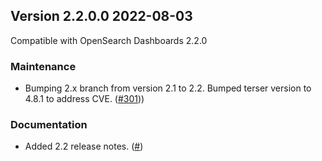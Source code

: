 ## Version 2.2.0.0 2022-08-03
Compatible with OpenSearch Dashboards 2.2.0

### Maintenance
* Bumping 2.x branch from version 2.1 to 2.2. Bumped terser version to 4.8.1 to address CVE. ([#301](https://github.com/opensearch-project/alerting-dashboards-plugin/pull/301)))

### Documentation
* Added 2.2 release notes. ([#]())